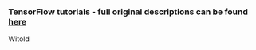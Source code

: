 ### TensorFlow tutorials - full original descriptions can be found [here](https://www.tensorflow.org/tutorials)


Witold
